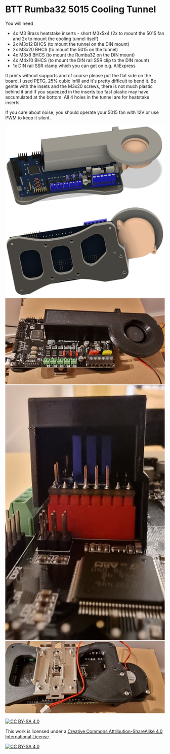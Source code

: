 # BTT Rumba32 5015 Cooling Tunnel 
You will need

* 4x M3 Brass heatstake inserts - short M3x5x4 (2x to mount the 5015 fan and 2x to mount the cooling tunnel itself)
* 2x M3x12 BHCS (to mount the tunnel on the DIN mount)
* 2x M3x20 BHCS (to mount the 5015 on the tunnel)
* 4x M3x8 BHCS (to mount the Rumba32 on the DIN mount)
* 4x M4x10 BHCS (to mount the DIN rail SSR clip to the DIN mount)
* 1x DIN rail SSR clamp which you can get on e.g. AliExpress

It prints without supports and of course please put the flat side on the board.
I used PETG, 25% cubic infill and it's pretty difficult to bend it.
Be gentle with the insets and the M3x20 screws, there is not much plastic behind it and if you squeezed in the inserts too fast plastic may have accumulated at the bottom.
All 4 holes in the tunnel are for heatstake inserts.

If you care about noise, you should operate your 5015 fan with 12V or use PWM to keep it silent.

![CAD View front](./images/cad_1.png "CAD view front")
![CAD View back](./images/cad_2.png "CAD view front")
![Top view](./images/top_view.jpg "Top view")
![Tunnel view](./images/tunnel_view.jpg "Tunnel view")
![Back view](./images/back_view.jpg "Back view")

[![CC BY-SA 4.0][cc-by-sa-shield]][cc-by-sa]

This work is licensed under a
[Creative Commons Attribution-ShareAlike 4.0 International License][cc-by-sa].

[![CC BY-SA 4.0][cc-by-sa-image]][cc-by-sa]

[cc-by-sa]: http://creativecommons.org/licenses/by-sa/4.0/
[cc-by-sa-image]: https://licensebuttons.net/l/by-sa/4.0/88x31.png
[cc-by-sa-shield]: https://img.shields.io/badge/License-CC%20BY--SA%204.0-lightgrey.svg
